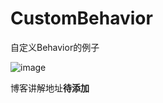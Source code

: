 # CustomBehavior
自定义Behavior的例子   

  
![image](https://github.com/githubwing/CustomBehavior/raw/master/perview.gif)

博客讲解地址**待添加**
